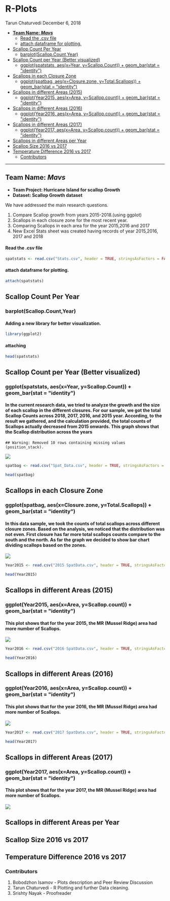 R-Plots
================
Tarun Chaturvedi
December 6, 2018

-   [**Team Name: *Mavs***](#team-name-mavs)
    -   [Read the .csv file](#read-the-.csv-file)
    -   [attach dataframe for plotting.](#attach-dataframe-for-plotting.)
-   [Scallop Count Per Year](#scallop-count-per-year)
    -   [barplot(Scallop.Count,Year)](#barplotscallop.countyear)
-   [Scallop Count per Year (Better visualized)](#scallop-count-per-year-better-visualized)
    -   [ggplot(spatstats, aes(x=Year, y=Scallop.Count)) + geom\_bar(stat = "identity")](#ggplotspatstats-aesxyear-yscallop.count-geom_barstat-identity)
-   [Scallops in each Closure Zone](#scallops-in-each-closure-zone)
    -   [ggplot(spatbag, aes(x=Closure.zone, y=Total.Scallops)) + geom\_bar(stat = "identity")](#ggplotspatbag-aesxclosure.zone-ytotal.scallops-geom_barstat-identity)
-   [Scallops in different Areas (2015)](#scallops-in-different-areas-2015)
    -   [ggplot(Year2015, aes(x=Area, y=Scallop.count)) + geom\_bar(stat = "identity")](#ggplotyear2015-aesxarea-yscallop.count-geom_barstat-identity)
-   [Scallops in different Areas (2016)](#scallops-in-different-areas-2016)
    -   [ggplot(Year2016, aes(x=Area, y=Scallop.count)) + geom\_bar(stat = "identity")](#ggplotyear2016-aesxarea-yscallop.count-geom_barstat-identity)
-   [Scallops in different Areas (2017)](#scallops-in-different-areas-2017)
    -   [ggplot(Year2017, aes(x=Area, y=Scallop.count)) + geom\_bar(stat = "identity")](#ggplotyear2017-aesxarea-yscallop.count-geom_barstat-identity)
-   [Scallops in different Areas per Year](#scallops-in-different-areas-per-year)
-   [Scallop Size 2016 vs 2017](#scallop-size-2016-vs-2017)
-   [Temperature Difference 2016 vs 2017](#temperature-difference-2016-vs-2017)
    -   [Contributors](#contributors)

------------------------------------------------------------------------

**Team Name: *Mavs***
---------------------

-   **Team Project: Hurricane Island for scallop Growth**
-   **Dataset: Scallop Growth dataset**

We have addressed the main research questions.

1.  Compare Scallop growth from years 2015-2018.(using ggplot)
2.  Scallops in each closure zone for the most recent year.
3.  Comparing Scallops in each area for the year 2015,2016 and 2017
4.  New Excel Stats sheet was created having records of year 2015,2016, 2017 and 2018

#### Read the .csv file

``` r
spatstats <- read.csv("Stats.csv", header = TRUE, stringsAsFactors = FALSE)
```

#### attach dataframe for plotting.

``` r
attach(spatstats)
```

Scallop Count Per Year
----------------------

### barplot(Scallop.Count,Year)

#### Adding a new library for better visualization.

``` r
library(ggplot2)
```

#### attaching

``` r
head(spatstats)
```

Scallop Count per Year (Better visualized)
------------------------------------------

### ggplot(spatstats, aes(x=Year, y=Scallop.Count)) + geom\_bar(stat = "identity")

#### In the current research data, we tried to analyze the growth and the size of each scallop in the different closures. For our sample, we got the total Scallop Counts across 2018, 2017, 2016, and 2015 year. According, to the result we gathered, and the calculation provided, the total counts of Scallops actually decreased from 2015 onwards. This graph shows that the Scallop distribution across the years

    ## Warning: Removed 10 rows containing missing values (position_stack).

![](Rplots_files/figure-markdown_github/yearly-1.png)

``` r
spatbag <- read.csv("Spat_Data.csv", header = TRUE, stringsAsFactors = FALSE)
```

``` r
head(spatbag)
```

Scallops in each Closure Zone
-----------------------------

### ggplot(spatbag, aes(x=Closure.zone, y=Total.Scallops)) + geom\_bar(stat = "identity")

#### In this data sample, we took the counts of total scallops across different closure zones. Based on the analysis, we noticed that the distribution was not even. First closure has far more total scallops counts compare to the south and the north. As far the graph we decided to show bar chart dividing scallops based on the zones.

![](Rplots_files/figure-markdown_github/closure-1.png)

``` r
Year2015 <- read.csv("2015 SpatData.csv", header = TRUE, stringsAsFactors = FALSE)
```

``` r
head(Year2015)
```

Scallops in different Areas (2015)
----------------------------------

### ggplot(Year2015, aes(x=Area, y=Scallop.count)) + geom\_bar(stat = "identity")

#### This plot shows that for the year 2015, the MR (Mussel Ridge) area had more number of Scallops.

![](Rplots_files/figure-markdown_github/yr15-1.png)

``` r
Year2016 <- read.csv("2016 SpatData.csv", header = TRUE, stringsAsFactors = FALSE)
```

``` r
head(Year2016)
```

Scallops in different Areas (2016)
----------------------------------

### ggplot(Year2016, aes(x=Area, y=Scallop.count)) + geom\_bar(stat = "identity")

#### This plot shows that for the year 2016, the MR (Mussel Ridge) area had more number of Scallops.

![](Rplots_files/figure-markdown_github/yr16-1.png)

``` r
Year2017 <- read.csv("2017 SpatData.csv", header = TRUE, stringsAsFactors = FALSE)
```

``` r
head(Year2017)
```

Scallops in different Areas (2017)
----------------------------------

### ggplot(Year2017, aes(x=Area, y=Scallop.count)) + geom\_bar(stat = "identity")

#### This plot shows that for the year 2017, the MR (Mussel Ridge) area had more number of Scallops.

![](Rplots_files/figure-markdown_github/yr17-1.png)

Scallops in different Areas per Year
------------------------------------

Scallop Size 2016 vs 2017
-------------------------

Temperature Difference 2016 vs 2017
-----------------------------------

### Contributors

1.  Bobodzhon Isamov - Plots description and Peer Review Discussion
2.  Tarun Chaturvedi - R Plotting and further Data cleaning.
3.  Srishty Nayak - Proofreader
